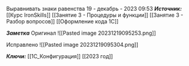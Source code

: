 
Выравнивать знаки равенства
 19 - декабрь - 2023  09:53 
***Источник:***  [[Курс IronSkills]] [[Занятие 3 - Процедуры и функции]] [[Занятие 3 -  Разбор вопросов]] [[Оформление кода 1С]]

***Заметка*** 
Оригинал 
![[Pasted image 20231219095253.png]]

Исправлено
![[Pasted image 20231219095304.png]]


***Ключи:*** [[1С_Конфигурация]] [[2023 год]]